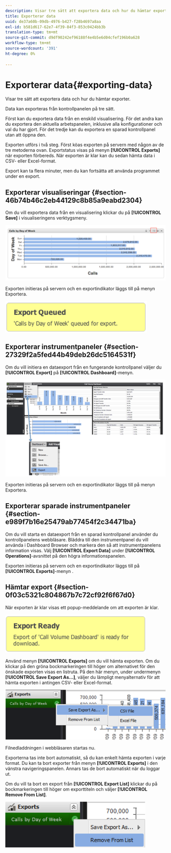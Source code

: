 ```yaml
---
description: Visar tre sätt att exportera data och hur du hämtar exporter.
title: Exporterar data
uuid: de37a60b-09db-4976-b427-f28b4697a8aa
exl-id: b581d617-62e7-4f39-84f3-853c0424bb3b
translation-type: tm+mt
source-git-commit: d9df90242ef96188f4e4b5e6d04cfef196b0a628
workflow-type: tm+mt
source-wordcount: '391'
ht-degree: 0%

---
```


# Exporterar data{#exporting-data}

Visar tre sätt att exportera data och hur du hämtar exporter.

Data kan exporteras från kontrollpanelen på tre sätt.

Först kan du exportera data från en enskild visualisering. För det andra kan du exportera den aktuella arbetspanelen, inklusive alla konfigurationer och val du har gjort. För det tredje kan du exportera en sparad kontrollpanel utan att öppna den.

Exporten utförs i två steg. Först köas exporten på servern med någon av de tre metoderna ovan. Exportstatus visas på menyn **[!UICONTROL Exports]** när exporten förbereds. När exporten är klar kan du sedan hämta data i CSV- eller Excel-format.

Export kan ta flera minuter, men du kan fortsätta att använda programmet under en export.

## Exporterar visualiseringar {#section-46b74b46c2eb44129c8b85a9eabd2304}

Om du vill exportera data från en visualisering klickar du på **[!UICONTROL Save]** i visualiseringens verktygsmeny.

![](assets/export_visual.png)

Exporten initieras på servern och en exportindikator läggs till på menyn Exportera.

![](assets/export_queued.png)

## Exporterar instrumentpaneler {#section-27329f2a5fed44b49deb26dc5164531f}

Om du vill initiera en dataexport från en fungerande kontrollpanel väljer du **[!UICONTROL Export]** på **[!UICONTROL Dashboard]**-menyn.

![](assets/export_dashboard.png)

Exporten initieras på servern och en exportindikator läggs till på menyn Exportera.

## Exporterar sparade instrumentpaneler {#section-e989f7b16e25479ab77454f2c34471ba}

Om du vill starta en dataexport från en sparad kontrollpanel använder du kontrollpanelens webbläsare. Bläddra till den instrumentpanel du vill använda i Dashboard Browser och markera den så att instrumentpanelens information visas. Välj **[!UICONTROL Export Data]** under **[!UICONTROL Operations]**-avsnittet på den högra informationspanelen.

Exporten initieras på servern och en exportindikator läggs till på **[!UICONTROL Exports]**-menyn
.

## Hämtar export {#section-0f03c5321c804867b7c72cf92f6f67d0}

När exporten är klar visas ett popup-meddelande om att exporten är klar.

![](assets/export_ready.png)

Använd menyn **[!UICONTROL Exports]** om du vill hämta exporten. Om du klickar på den gröna bockmarkeringen till höger om alternativet för den önskade exporten visas en listruta. På den här menyn, under undermenyn **[!UICONTROL Save Export As…]**, väljer du lämpligt menyalternativ för att hämta exporten i antingen CSV- eller Excel-format.

![](assets/export_save_as.png)

Filnedladdningen i webbläsaren startas nu.

Exporterna tas inte bort automatiskt, så du kan enkelt hämta exporten i varje format. Du kan ta bort exporter från menyn **[!UICONTROL Exports]** i den vänstra navigeringspanelen. Annars tas de bort automatiskt när du loggar ut.

Om du vill ta bort en export från **[!UICONTROL Export List]** klickar du på bockmarkeringen till höger om exporttiteln och väljer **[!UICONTROL Remove From List]**.

![](assets/export_remove_from_list.png)
